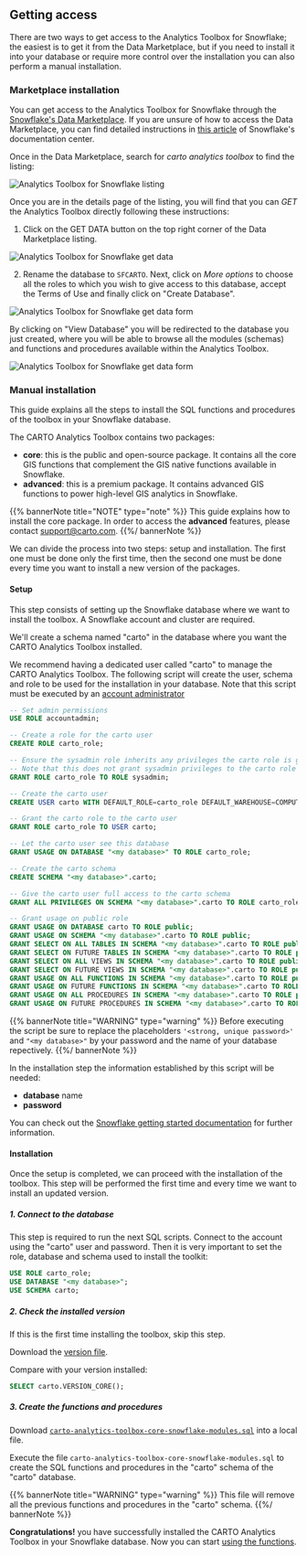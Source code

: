## Getting access

There are two ways to get access to the Analytics Toolbox for Snowflake; the easiest is to get it from the Data Marketplace, but if you need to install it into your database or require more control over the installation you can also perform a manual installation.

### Marketplace installation

You can get access to the Analytics Toolbox for Snowflake through the [Snowflake's Data Marketplace](https://www.snowflake.com/datasets/carto-spatial-extension/). If you are unsure of how to access the Data Marketplace, you can find detailed instructions in [this article](https://docs.snowflake.com/en/user-guide/data-marketplace-intro.html#how-do-i-access-the-snowflake-data-marketplace-to-browse-listings) of Snowflake's documentation center.

Once in the Data Marketplace, search for _carto analytics toolbox_ to find the listing:

![Analytics Toolbox for Snowflake listing](/img/sf-analytics-toolbox/sf-datamarketplace-step1.png)

Once you are in the details page of the listing, you will find that you can _GET_ the Analytics Toolbox directly following these instructions:


1. Click on the GET DATA button on the top right corner of the Data Marketplace listing.

![Analytics Toolbox for Snowflake get data](/img/sf-analytics-toolbox/sf-datamarketplace-step2-get.png)

2. Rename the database to `SFCARTO`. Next, click on _More options_ to choose all the roles to which you wish to give access to this database, accept the Terms of Use and finally click on "Create Database".

![Analytics Toolbox for Snowflake get data form](/img/sf-analytics-toolbox/sf-datamarketplace-step3-get.png)

By clicking on "View Database" you will be redirected to the database you just created, where you will be able to browse all the modules (schemas) and functions and procedures available within the Analytics Toolbox.

![Analytics Toolbox for Snowflake get data form](/img/sf-analytics-toolbox/sf-datamarketplace-step5-get.png)


### Manual installation

This guide explains all the steps to install the SQL functions and procedures of the toolbox in your Snowflake database.

The CARTO Analytics Toolbox contains two packages:
* **core**: this is the public and open-source package. It contains all the core GIS functions that complement the GIS native functions available in Snowflake.
* **advanced**: this is a premium package. It contains advanced GIS functions to power high-level GIS analytics in Snowflake.

{{% bannerNote title="NOTE" type="note" %}}
This guide explains how to install the core package. In order to access the **advanced** features, please contact support@carto.com.
{{%/ bannerNote %}}

We can divide the process into two steps: setup and installation. The first one must be done only the first time, then the second one must be done every time you want to install a new version of the packages.

#### Setup

This step consists of setting up the Snowflake database where we want to install the toolbox. A Snowflake account and cluster are required.

We'll create a schema named "carto" in the database where you want the CARTO Analytics Toolbox installed.

We recommend having a dedicated user called "carto" to manage the CARTO Analytics Toolbox. The following script will create the user, schema and role to be used for the installation in your database. Note that this script must be executed by an [account administrator](https://docs.snowflake.com/en/user-guide/security-access-control-considerations.html#using-the-accountadmin-role)


```sql
-- Set admin permissions
USE ROLE accountadmin;

-- Create a role for the carto user
CREATE ROLE carto_role;

-- Ensure the sysadmin role inherits any privileges the carto role is granted.
-- Note that this does not grant sysadmin privileges to the carto role
GRANT ROLE carto_role TO ROLE sysadmin;

-- Create the carto user
CREATE USER carto WITH DEFAULT_ROLE=carto_role DEFAULT_WAREHOUSE=COMPUTE_WH PASSWORD='<strong, unique password>';

-- Grant the carto role to the carto user
GRANT ROLE carto_role TO USER carto;

-- Let the carto user see this database
GRANT USAGE ON DATABASE "<my database>" TO ROLE carto_role;

-- Create the carto schema
CREATE SCHEMA "<my database>".carto;

-- Give the carto user full access to the carto schema
GRANT ALL PRIVILEGES ON SCHEMA "<my database>".carto TO ROLE carto_role;

-- Grant usage on public role
GRANT USAGE ON DATABASE carto TO ROLE public;
GRANT USAGE ON SCHEMA "<my database>".carto TO ROLE public;
GRANT SELECT ON ALL TABLES IN SCHEMA "<my database>".carto TO ROLE public;
GRANT SELECT ON FUTURE TABLES IN SCHEMA "<my database>".carto TO ROLE public;
GRANT SELECT ON ALL VIEWS IN SCHEMA "<my database>".carto TO ROLE public;
GRANT SELECT ON FUTURE VIEWS IN SCHEMA "<my database>".carto TO ROLE public;
GRANT USAGE ON ALL FUNCTIONS IN SCHEMA "<my database>".carto TO ROLE public;
GRANT USAGE ON FUTURE FUNCTIONS IN SCHEMA "<my database>".carto TO ROLE public;
GRANT USAGE ON ALL PROCEDURES IN SCHEMA "<my database>".carto TO ROLE public;
GRANT USAGE ON FUTURE PROCEDURES IN SCHEMA "<my database>".carto TO ROLE public;
```

{{% bannerNote title="WARNING" type="warning" %}}
Before executing the script be sure to replace the placeholders `'<strong, unique password>'` and
`"<my database>"` by your password and the name of your database repectively.
{{%/ bannerNote %}}

In the installation step the information established by this script will be needed:
* **database** name
* **password**

You can check out the [Snowflake getting started documentation](https://docs.snowflake.com/en/user-guide-getting-started.html) for further information.

#### Installation

Once the setup is completed, we can proceed with the installation of the toolbox. This step will be performed the first time and every time we want to install an updated version.

##### 1. Connect to the database

This step is required to run the next SQL scripts. Connect to the account using the "carto" user and password. Then it is very important to set the role, database and schema used to install the toolkit:

```sql
USE ROLE carto_role;
USE DATABASE "<my database>";
USE SCHEMA carto;
```

##### 2. Check the installed version

If this is the first time installing the toolbox, skip this step.

Download the [version file](https://storage.googleapis.com/carto-analytics-toolbox-core/snowflake/latest/version).

Compare with your version installed:

```sql
SELECT carto.VERSION_CORE();
```

##### 3. Create the functions and procedures

Download [`carto-analytics-toolbox-core-snowflake-modules.sql`](https://storage.googleapis.com/carto-analytics-toolbox-core/snowflake/latest/sql/carto-analytics-toolbox-core-snowflake-modules.sql) into a local file.


Execute the file `carto-analytics-toolbox-core-snowflake-modules.sql` to create the SQL functions and procedures in the "carto" schema of the "carto" database.

{{% bannerNote title="WARNING" type="warning" %}}
This file will remove all the previous functions and procedures in the "carto" schema.
{{%/ bannerNote %}}

**Congratulations!** you have successfully installed the CARTO Analytics Toolbox in your Snowflake database. Now you can start [using the functions](/analytics-toolbox-snowflake/sql-reference/overview/).
